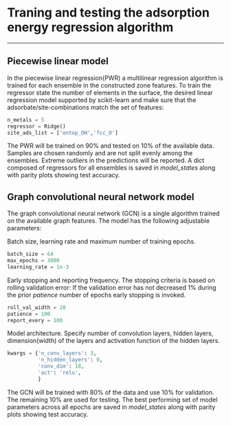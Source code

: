 # Traning and testing the adsorption energy regression algorithm
---------------------
## Piecewise linear model
In the piecewise linear regression(PWR) a multilinear regression algorithm is trained for each ensemble in the constructed zone features. To train the regressor state the number of elements in the surface, the desired linear regression model supported by scikit-learn and make sure that the adsorbate/site-combinations match the set of features:

```python
n_metals = 5
regressor = Ridge()
site_ads_list = ['ontop_OH','fcc_O']
```

The PWR will be trained on 90% and tested on 10% of the available data. Samples are chosen randomly and are not split evenly among the ensembles. Extreme outliers in the predictions will be reported. A dict composed of regressors for all ensembles is saved in *model_states* along with parity plots showing test accuracy.

## Graph convolutional neural network model
The graph convolutional neural network (GCN) is a single algorithm trained on the available graph features. The model has the following adjustable parameters:

Batch size, learning rate and maximum number of training epochs.
```python
batch_size = 64
max_epochs = 3000
learning_rate = 1e-3
```

Early stopping and reporting frequency. The stopping criteria is based on rolling validation error: If the validation error has not decreased 1% during the prior *patience* number of epochs early stopping is invoked.
```python
roll_val_width = 20
patience = 100
report_every = 100
```

Model architecture. Specify number of convolution layers, hidden layers, dimension(width) of the layers and activation function of the hidden layers.
```python
kwargs = {'n_conv_layers': 3,
		  'n_hidden_layers': 0,
		  'conv_dim': 18,
		  'act': 'relu',
		  }
```

The GCN will be trained with 80% of the data and use 10% for validation. The remaining 10% are used for testing. The best performing set of model parameters across all epochs are saved in *model_states* along with parity plots showing test accuracy.
